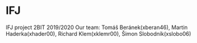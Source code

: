 # IFJ
IFJ project 2BIT 2019/2020
Our team: Tomáš Beránek(xberan46), Martin Haderka(xhader00), Richard Klem(xklemr00), Šimon Slobodník(xslobo06)
